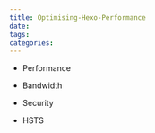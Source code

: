 ```yaml
---
title: Optimising-Hexo-Performance
date:
tags:
categories:
---
```


* Performance
* Bandwidth
* Security

* HSTS